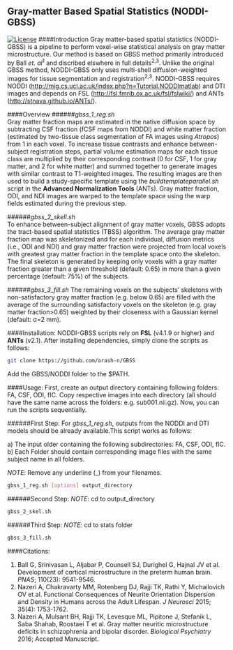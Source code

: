 ## Gray-matter Based Spatial Statistics (NODDI-GBSS)
[![License](http://mirrors.creativecommons.org/presskit/buttons/88x31/svg/by-nc.svg)](LICENSE.md)
####Introduction
Gray matter-based spatial statistics (NODDI-GBSS) is a pipeline to perform voxel-wise statistical analysis on gray matter microstructure. Our method is based on GBSS method primarily introduced by Ball <i>et. al</i><sup>1</sup> and discribed elswhere in full details<sup>2,3</sup>. Unlike the original GBSS method, NODDI-GBSS only uses multi-shell diffusion-weighted images for tissue segmentation and registration<sup>2,3</sup>. NODDI-GBSS requires NODDI (http://mig.cs.ucl.ac.uk/index.php?n=Tutorial.NODDImatlab) and DTI images and depends on FSL (http://fsl.fmrib.ox.ac.uk/fsl/fslwiki/) and ANTs (http://stnava.github.io/ANTs/).

####Overview
######<i>gbss_1_reg.sh</i>	
Gray matter fraction maps are estimated in the native diffusion space by subtracting CSF fraction (fCSF maps from NODDI) and white matter fraction (estimated by two-tissue class segmentation of FA images using <i>Atropos</i>) from 1 in each voxel. To increase tissue contrasts and enhance between-subject registration steps, partial volume estimation maps for each tissue class are multiplied by their corresponding contrast (0 for CSF, 1 for gray matter, and 2 for white matter) and summed together to generate images with similar contrast to T1-weighted images. The resulting images are then used to build a study-specific template using the <i>buildtemplateparallel.sh</i> script in the <b>Advanced Normalization Tools</b> (ANTs). Gray matter fraction, ODI, and NDI images are warped to the template space using the warp fields estimated during the previous step. 

######<i>gbss_2_skell.sh</i>	
To enhance between-subject alignment of gray matter voxels, GBSS adopts the tract-based spatial statistics (TBSS) algorithm. The average gray matter fraction map was skeletonized and for each individual, diffusion metrics (i.e., ODI and NDI) and gray matter fraction were projected from local voxels with greatest gray matter fraction in the template space onto the skeleton. The final skeleton is generated by keeping only voxels with a gray matter fraction greater than a given threshold (default: 0.65) in more than a given percentage (default: 75%) of the subjects. 

######<i>gbss_3_fill.sh</i>	
The remaining voxels on the subjects’ skeletons with non-satisfactory gray matter fraction (e.g. below 0.65) are filled with the average of the surrounding satisfactory voxels on the skeleton (e.g. gray matter fraction>0.65) weighted by their closeness with a Gaussian kernel (default: σ=2 mm).

####Installation:
NODDI-GBSS scripts rely on <b>FSL</b> (v4.1.9 or higher) and <b>ANTs</b> (v2.1). After installing dependencies, simply clone the scripts as follows:
```bash
git clone https://github.com/arash-n/GBSS
```
Add the GBSS/NODDI folder to the $PATH. 

####Usage:
First, create an output directory containing following folders: FA, CSF, ODI, fIC. Copy respective images into each directory (all should have the same name across the folders: e.g. sub001.nii.gz). Now, you can run the scripts sequentially. 

######First Step:
For <i>gbss_1_reg.sh</i>, outputs from the NODDI and DTI models should be already available.This script works as follows:

a) The input older containing the following subdirectories: FA, CSF, ODI, fIC.
b) Each Folder should contain corresponding image files with the same subject name in all folders.

<i>NOTE</i>: Remove any underline (_) from your filenames.
```bash
gbss_1_reg.sh [options] output_directory
```
######Second Step:
<i>NOTE</i>: cd to output_directory
```bash
gbss_2_skel.sh
```
######Third Step:
<i>NOTE</i>: cd to stats folder
```bash
gbss_3_fill.sh
```

####Citations:
1. Ball G, Srinivasan L, Aljabar P, Counsell SJ, Durighel G, Hajnal JV et al. Development of cortical microstructure in the preterm human brain. <i>PNAS</i>; 110(23): 9541-9546.
2. Nazeri A, Chakravarty MM, Rotenberg DJ, Rajji TK, Rathi Y, Michailovich OV et al. Functional Consequences of Neurite Orientation Dispersion and Density in Humans across the Adult Lifespan. <i>J Neurosci</i> 2015; 35(4): 1753-1762.
3. Nazeri A, Mulsant BH, Rajji TK, Levesque ML, Pipitone J, Stefanik L, Saba Shahab, Roostaei T et al. Gray matter neuritic microstructure deficits in schizophrenia and bipolar disorder. <i>Biological Psychiatry</i> 2016; Accepted Manuscript.


